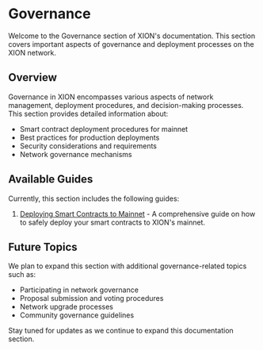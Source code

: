 # Governance

Welcome to the Governance section of XION's documentation. This section covers important aspects of governance and deployment processes on the XION network.

## Overview

Governance in XION encompasses various aspects of network management, deployment procedures, and decision-making processes. This section provides detailed information about:

- Smart contract deployment procedures for mainnet
- Best practices for production deployments
- Security considerations and requirements
- Network governance mechanisms

## Available Guides

Currently, this section includes the following guides:

1. [Deploying Smart Contracts to Mainnet](./deploy-contract-mainnet.md) - A comprehensive guide on how to safely deploy your smart contracts to XION's mainnet.

## Future Topics

We plan to expand this section with additional governance-related topics such as:

- Participating in network governance
- Proposal submission and voting procedures
- Network upgrade processes
- Community governance guidelines

Stay tuned for updates as we continue to expand this documentation section. 